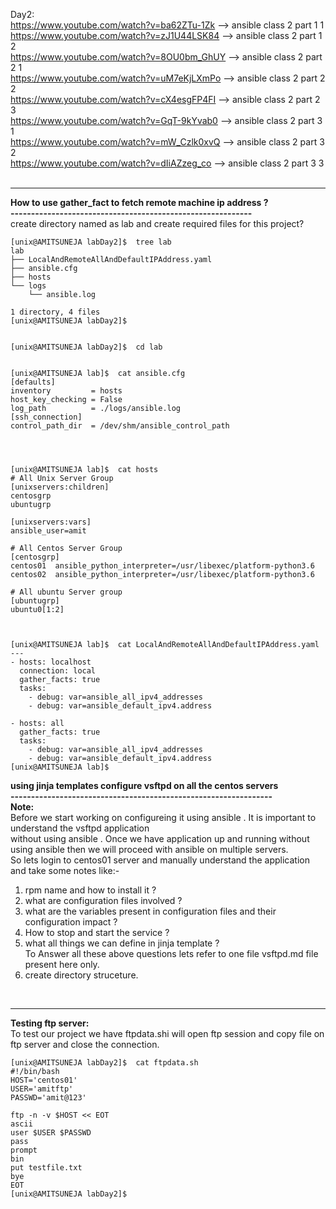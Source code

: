 Day2: <br>
https://www.youtube.com/watch?v=ba62ZTu-1Zk  --> ansible class 2 part 1 1 <br>
https://www.youtube.com/watch?v=zJ1U44LSK84  --> ansible class 2 part 1 2 <br>
https://www.youtube.com/watch?v=8OU0bm_GhUY  --> ansible class 2 part 2 1 <br>
https://www.youtube.com/watch?v=uM7eKjLXmPo  --> ansible class 2 part 2 2 <br>
https://www.youtube.com/watch?v=cX4esgFP4FI  --> ansible class 2 part 2 3 <br>
https://www.youtube.com/watch?v=GqT-9kYvab0  --> ansible class 2 part 3 1 <br>
https://www.youtube.com/watch?v=mW_Czlk0xvQ  --> ansible class 2 part 3 2 <br>
https://www.youtube.com/watch?v=dIiAZzeg_co  --> ansible class 2 part 3 3 <br>
<br>
<hr>
<b> How to use gather_fact to fetch remote machine ip address ? </b><br>
<b> -----------------------------------------------------------</b> <br>
create directory named as lab and create required files for this project?

```
[unix@AMITSUNEJA labDay2]$  tree lab
lab
├── LocalAndRemoteAllAndDefaultIPAddress.yaml
├── ansible.cfg
├── hosts
└── logs
    └── ansible.log

1 directory, 4 files
[unix@AMITSUNEJA labDay2]$


[unix@AMITSUNEJA labDay2]$  cd lab


[unix@AMITSUNEJA lab]$  cat ansible.cfg
[defaults]
inventory         = hosts
host_key_checking = False
log_path          = ./logs/ansible.log
[ssh_connection]
control_path_dir  = /dev/shm/ansible_control_path




[unix@AMITSUNEJA lab]$  cat hosts
# All Unix Server Group
[unixservers:children]
centosgrp
ubuntugrp

[unixservers:vars]
ansible_user=amit

# All Centos Server Group
[centosgrp]
centos01  ansible_python_interpreter=/usr/libexec/platform-python3.6
centos02  ansible_python_interpreter=/usr/libexec/platform-python3.6

# All ubuntu Server group
[ubuntugrp]
ubuntu0[1:2]



[unix@AMITSUNEJA lab]$  cat LocalAndRemoteAllAndDefaultIPAddress.yaml
---
- hosts: localhost
  connection: local
  gather_facts: true
  tasks:
    - debug: var=ansible_all_ipv4_addresses
    - debug: var=ansible_default_ipv4.address

- hosts: all
  gather_facts: true
  tasks:
    - debug: var=ansible_all_ipv4_addresses
    - debug: var=ansible_default_ipv4.address
[unix@AMITSUNEJA lab]$
```

<b> using jinja templates configure vsftpd on all the centos servers </b><br>
<b> ---------------------------------------------------------------- </b><br>
<b> Note:</b><br>
Before we start working on configureing it using ansible . It is important to understand the vsftpd application<br>without using ansible . Once we have application up and running without using ansible then we will proceed with ansible on multiple servers. <br>So lets login to centos01 server and manually understand the application and take some notes like:-<br>
1. rpm name and how to install it ? <br>
2. what are configuration files involved ? <br>
3. what are the variables present in configuration files and their configuration impact ? <br>
4. How to stop and start the service ? <br>
5. what all things we can define in jinja template ? <br>
To Answer all these above questions lets refer to one file vsftpd.md file present here only. 
6. create directory struceture.

<br>
<hr>
<b>Testing ftp server: </b><br>
To test our project we have  ftpdata.shi will open ftp session and copy file on ftp server and close the connection.<br>

```
[unix@AMITSUNEJA labDay2]$  cat ftpdata.sh
#!/bin/bash
HOST='centos01'
USER='amitftp'
PASSWD='amit@123'

ftp -n -v $HOST << EOT
ascii
user $USER $PASSWD
pass
prompt
bin
put testfile.txt
bye
EOT
[unix@AMITSUNEJA labDay2]$
```
